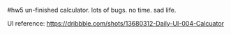 #hw5
un-finished calculator.
lots of bugs.
no time.
sad life.

UI reference:
https://dribbble.com/shots/13680312-Daily-UI-004-Calcuator